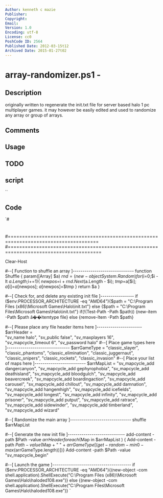 ```yaml
---
Author: kenneth c mazie
Publisher: 
Copyright: 
Email: 
Version: 1.0
Encoding: utf-8
License: cc0
PoshCode ID: 2564
Published Date: 2012-03-15t12
Archived Date: 2015-01-27t02
---
```


# array-randomizer.ps1 - 

## Description

originally written to regenerate the init.txt file for server based halo 1 pc multiplayer games.  it may however be easily edited and used to randomize any array or group of arrays.

## Comments



## Usage



## TODO



## script

``

## Code

`#
 #
 #======================================================================================
 #=======================================================================================
 
 Clear-Host 
 
 #--[ Function to shuffle an array ]-------------------------------
 function Shuffle
 {
  param([Array] $a)
  $rnd=(new-object System.Random)
  for($i=0;$i -lt $a.Length;$i+=1){
   $newpos=$i + $rnd.Next($a.Length - $i); 
   $tmp=$a[$i]; 
   $a[$i]=$a[$newpos]; 
   $a[$newpos]=$tmp 
  } 
  return $a
 }
 
 #--[ Check for, and delete any existing init file ]-----------------
 if ($env:PROCESSOR_ARCHITECTURE -eq "AMD64"){$path = "C:\Program Files (x86)\Microsoft Games\Halo\init.txt"}
 else
 {$path = "C:\Program Files\Microsoft Games\Halo\init.txt"}
 if(!(Test-Path -Path $path))
   {new-item -Path $path â��itemtype file}
 else
   {remove-Item -Path $path}
   
 #--[ Please place any file header items here ]-----------------------  
 $arrHeader =        
 "sv_name halo",
 "sv_public false",
 "sv_maxplayers 16",
 "sv_mapcycle_timeout 6",
 "sv_password halo"
 #--[ Place game types here ]--------------------------------
 $arrGameType = 
 "classic_slayer",
 "classic_phantoms",
 "classic_elimination",
 "classic_juggernaut",
 "classic_snipers",
 "classic_rockets",
 "classic_invasion"
 #--[ Place your list of maps here ]--------------------------
 $arrMapList = 
 "sv_mapcycle_add dangercanyon",
 "sv_mapcycle_add gephyrophobia",
 "sv_mapcycle_add deathisland",
 "sv_mapcycle_add bloodgulch",
 "sv_mapcycle_add beavercreek",
 "sv_mapcycle_add boardingaction",
 "sv_mapcycle_add carousel",
 "sv_mapcycle_add chillout",
 "sv_mapcycle_add damnation",
 "sv_mapcycle_add hangemhigh",
 "sv_mapcycle_add icefields",
 "sv_mapcycle_add longest",
 "sv_mapcycle_add infinity",
 "sv_mapcycle_add prisoner",
 "sv_mapcycle_add putput",
 "sv_mapcycle_add ratrace",
 "sv_mapcycle_add sidewinder",
 "sv_mapcycle_add timberland",
 "sv_mapcycle_add wizard" 
 
 #--[ Randomize the main array ]-------------------------------
 shuffle $arrMapList
 
 #--[ Generate the new init file ]-----------------------------
 add-content -path $Path -value $arrHeader
 foreach ($Map in $arrMapList ) { Add-content -path $Path -value ($Map  + " " + $arrGameType[(get-random -min 0 -max ($arrGameType.length))])}
 Add-content -path $Path -value "sv_mapcycle_begin"
 
 #--[ Launch the game ]----------------------------------------
 if ($env:PROCESSOR_ARCHITECTURE -eq "AMD64"){(new-object -com shell.application).ShellExecute("C:\Program Files (x86)\Microsoft Games\Halo\haloded108.exe")}
 else
 {(new-object -com shell.application).ShellExecute("C:\Program Files\Microsoft Games\Halo\haloded108.exe")}
`

